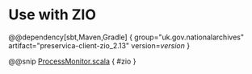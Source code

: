 # Use with ZIO

@@dependency[sbt,Maven,Gradle] {
group="uk.gov.nationalarchives" artifact="preservica-client-zio_2.13" version=$version$
}

@@snip [ProcessMonitor.scala](../../../scala/examples/ProcessMonitor.scala) { #zio }
